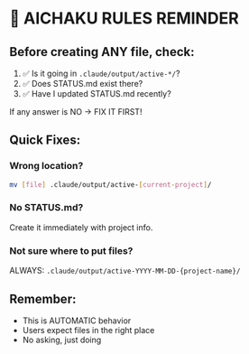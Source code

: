 # 🚨 AICHAKU RULES REMINDER

## Before creating ANY file, check:

1. ✅ Is it going in `.claude/output/active-*/`?
2. ✅ Does STATUS.md exist there?
3. ✅ Have I updated STATUS.md recently?

If any answer is NO → FIX IT FIRST!

## Quick Fixes:

### Wrong location?

```bash
mv [file] .claude/output/active-[current-project]/
```

### No STATUS.md?

Create it immediately with project info.

### Not sure where to put files?

ALWAYS: `.claude/output/active-YYYY-MM-DD-{project-name}/`

## Remember:

- This is AUTOMATIC behavior
- Users expect files in the right place
- No asking, just doing
